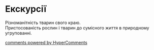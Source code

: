 <div id="hypercomments_widget" class="js-hypercomments-widget invisible"></div>

# Екскурсії

Різноманітність тварин свого краю.<br>
Пристосованість рослин і тварин до сумісного життя в природному угрупованні.


<div class="js-hypercomments-container">
<a href="http://hypercomments.com" class="hc-link" title="comments widget">comments powered by HyperComments</a>
</div>